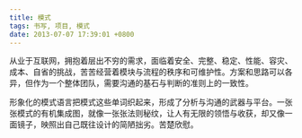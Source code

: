 ```yaml
---
title: 模式
tags: 书写, 项目, 模式
date: 2013-07-07 17:39:01 +0800
---
```



从业于互联网，拥抱着层出不穷的需求，面临着安全、完整、稳定、性能、容灾、成本、自省的挑战，苦苦经营着模块与流程的秩序和可维护性。方案和思路可以各异，但作为一个整体团队，需要沟通的基石与判断的准则上的一致性。

形象化的模式语言把模式这些单词织起来，形成了分析与沟通的武器与平台。一张张模式的有机集成图，就像一张张法则秘纹，让人有无限的领悟与收获，却又像一面镜子，映照出自己既往设计的简陋拙劣。苦楚欣慰。

